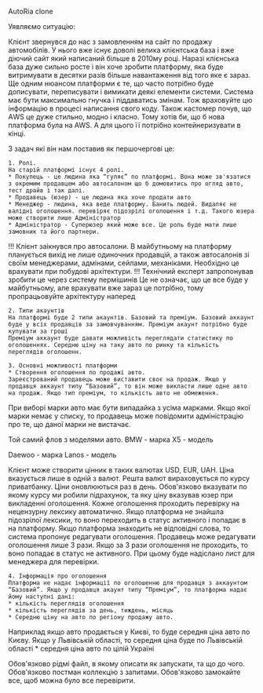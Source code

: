AutoRia clone


Уявляємо ситуацію:

Клієнт звернувся до нас з замовленням на сайт по продажу автомобілів.
У нього вже існує доволі велика клієнтська база і вже діючий сайт який написаний більше в 2010му році. Наразі клієнська база дуже сильно росте і він хоче зробити платформу, яка буде витримувати в десятки разів більше навантаження від того яке є зараз.
Ще одним нюансом платформи є те, що часто потрібно буде дописувати, переписувати і вимикати деякі елементи системи.
Система має бути максимально гнучка і піддаватись змінам. Тож враховуйте цю інформацію в процесі написання свого коду.
Також кастомер почув, що АWS це дуже стильно, модно і класно. Тому хотів би, що б нова платформа була на AWS. 
А для цього її потрібно контейнеризувати в кінці.

З задач які він нам поставив як першочергові це:

	1. Ролі.
	На старій платформі існує 4 ролі.
	* Покупець - це людина яка “гуляє” по платформі. Вона може зв'язатися з окремим продавцем або автосалоном що б домовитись про огляд авто, тест драйв і так далі.
	* Продавець (юзер) - це людина яка хоче продати авто
	* Менеджер - людина, яка веде платформу. Банить людей. Видаляє не валідні оголошення. перевіряє підозрілі оголошення і т.д. Такого юзера може створити лише Адміністратор
	* Адміністратор - Суперюзер який може все. Це роль буде мати лише замовник та його партнери.

!!! Клієнт заікнувся про автосалони. В майбутньому на платформу планується вихід не лише одиночних продавцій, а також автосалонів зі своїм менеджерами, адмінами, сейлами, механіками. Необхідно це врахувати при побудові архітектури.
!!! Технічний експерт запропонував зробити це через систему пермішинів
Це не означає, що це все буде у майбутньому, але врахувати вже зараз це потрібно, тому пропрацьовуйте архітектуру наперед

	2. Типи акаунтів
	На платформі буде 2 типи акаунтів. Базовий та преміум. Базовий аккаунт буде у всіх продавців за замовчуванням. Преміум акаунт потрібно буде купувати за гроші
	Преміум аккаунт буде давати можливість переглядати статистику по оголошеннях. Середню ціну на таку авто по ринку та кількість переглядів оголошенн.

	3. Основні можливості платформи
	* Створення оголошення по продажі авто.
	Зареєстрований продавець може виставити своє на продаж. Якщо у  продавця аккаунт типу “Базовий”, то він може викласти лише одне авто на продаж. Якщо тип преміум, то кількість авто не обмеження.
При виборі марки авто має бути випадайка з усіма марками. Якщо якої марки немає у списку, то продавець може повідомити адміністрацію про те, що даної марки не вистачає.

Той самий флов з моделями авто.
BMW - марка
X5 - модель

Daewoo - марка
Lanos - модель

Клієнт може створити цінник в таких валютах USD, EUR, UAH. Ціна вказується лише в одній з валют. Решта валют вираховується по курсу приватбанку. Ціни оновлюються раз в день. Обов'язково вказувати по якому курсу ми робили підрахунок, та яку ціну вказував юзер при викладенні оголошення.
Кожне оголошення проходить перевірку на нецензурну лексику автоматично.
Якщо платформа не знайшла підозрілої лексики, то воно переходить в статус активного і попадає в на платформу. Якщо платформа знаходить не відповідні слова, то система пропонує редагувати оголошення. Продавець може редагувати оголошення лише 3 рази. Якщо за 3 рази оголошення не проходить, то воно попадає в статус не активного. При цьому буде надіслано лист для менеджера для перевірки.

	4. Інформація про оголошення
	Платформа не надає інформації по оголошенню для продавця з аккаунтом “Базовий”. Якщо у продавця акаунт типу “Преміум”, то платформа надає йому наступні дані:
	* кількість переглядів оголошення
	* кількість переглядів за день, тиждень, місяць
	* Середню ціну на авто по регіону продажу авто.
Наприклад якщо авто продається у Києві, то буде середня ціна авто по Києву.
Якщо у Львівській області, то середня ціна буде по Львівській області
	* середня ціна авто по цілій Україні

Обов'язково рідмі файл, в якому описати як запускати, та що до чого.
Обов'язково постман коллекцію з запитами. Обов'язково замокайте все, щоб можна було все перевірити.